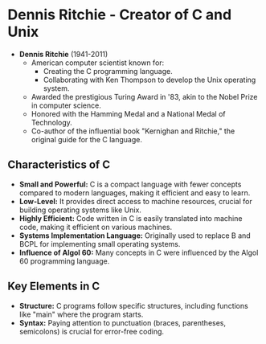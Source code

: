 # Dennis Ritchie - Creator of C and Unix

- **Dennis Ritchie** (1941-2011)
  - American computer scientist known for:
    - Creating the C programming language.
    - Collaborating with Ken Thompson to develop the Unix operating system.
  - Awarded the prestigious Turing Award in '83, akin to the Nobel Prize in computer science.
  - Honored with the Hamming Medal and a National Medal of Technology.
  - Co-author of the influential book "Kernighan and Ritchie," the original guide for the C language.

## Characteristics of C

- **Small and Powerful:** C is a compact language with fewer concepts compared to modern languages, making it efficient and easy to learn.
- **Low-Level:** It provides direct access to machine resources, crucial for building operating systems like Unix.
- **Highly Efficient:** Code written in C is easily translated into machine code, making it efficient on various machines.
- **Systems Implementation Language:** Originally used to replace B and BCPL for implementing small operating systems.
- **Influence of Algol 60:** Many concepts in C were influenced by the Algol 60 programming language.

## Key Elements in C

- **Structure:** C programs follow specific structures, including functions like "main" where the program starts.
- **Syntax:** Paying attention to punctuation (braces, parentheses, semicolons) is crucial for error-free coding.

